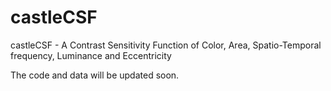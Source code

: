# castleCSF
castleCSF - A Contrast Sensitivity Function of Color, Area, Spatio-Temporal frequency, Luminance and Eccentricity

The code and data will be updated soon.

